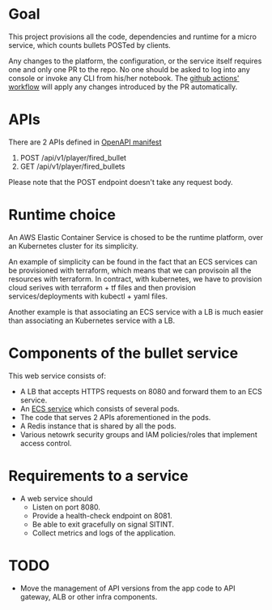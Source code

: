 # Goal
This project provisions all the code, dependencies and runtime for a micro service, which counts bullets POSTed by clients.

Any changes to the platform, the configuration, or the service itself requires one and only one PR to the repo. No one should be asked to log into any console or invoke any CLI from his/her notebook.
The [github actions' workflow](./.github/workflows/service.yml) will apply any changes introduced by the PR automatically.

# APIs
There are 2 APIs defined in [OpenAPI manifest](./openapi.yaml)
1. POST /api/v1/player/fired_bullet
2. GET  /api/v1/player/fired_bullets

Please note that the POST endpoint doesn't take any request body.

# Runtime choice
An AWS Elastic Container Service is chosed to be the runtime platform, over an Kubernetes cluster for its simplicity.

An example of simplicity can be found in the fact that an ECS services can be provisioned with terraform, which means that we can provisoin all the resources with terraform. In contract, with kubernetes, we have to provision cloud serives with terraform + tf files and then provision services/deployments with kubectl + yaml files.

Another example is that associating an ECS service with a LB is much easier than associating an Kubernetes service with a LB.


# Components of the bullet service
This web service consists of:
- A LB that accepts HTTPS requests on 8080 and forward them to an ECS service.
- An [ECS service](https://docs.aws.amazon.com/AmazonECS/latest/developerguide/ecs_services.html) which consists of several pods.
- The code that serves 2 APIs aforementioned in the pods.
- A Redis instance that is shared by all the pods.
- Various netowrk security groups and IAM policies/roles that implement access control.

# Requirements to a service
- A web service should  
    - Listen on port 8080.
    - Provide a health-check endpoint on 8081.
    - Be able to exit gracefully on signal SITINT.
    - Collect metrics and logs of the application.

# TODO
- Move the management of API versions from the app code to API gateway, ALB or other infra components.
